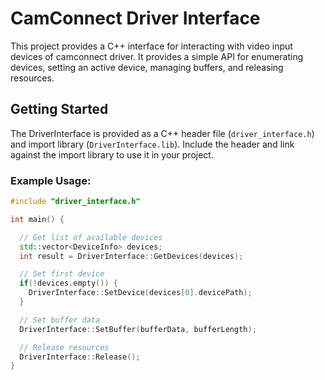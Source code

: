 # CamConnect Driver Interface
This project provides a C++ interface for interacting with video input devices of camconnect driver. It provides a simple API for enumerating devices, setting an active device, managing buffers, and releasing resources.

## Getting Started

The DriverInterface is provided as a C++ header file (`driver_interface.h`) and import library (`DriverInterface.lib`). Include the header and link against the import library to use it in your project.

### Example Usage:

```cpp
#include "driver_interface.h"

int main() {

  // Get list of available devices
  std::vector<DeviceInfo> devices;
  int result = DriverInterface::GetDevices(devices);

  // Set first device 
  if(!devices.empty()) {
    DriverInterface::SetDevice(devices[0].devicePath); 
  }

  // Set buffer data
  DriverInterface::SetBuffer(bufferData, bufferLength);

  // Release resources
  DriverInterface::Release();
}
```